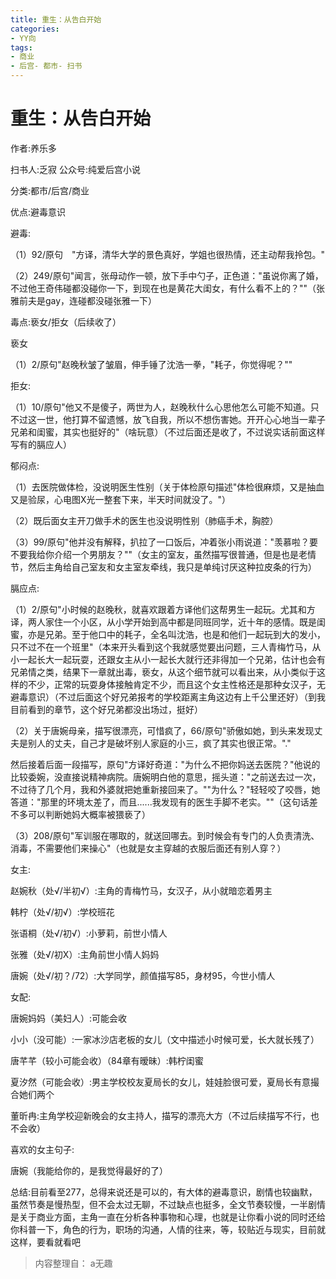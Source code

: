 ```yaml
---
title: 重生：从告白开始
categories:
- YY向
tags:
- 商业
- 后宫- 都市- 扫书
---
```

# 重生：从告白开始
作者:养乐多

扫书人:乏寂 公众号:纯爱后宫小说

分类:都市/后宫/商业

优点:避毒意识

避毒:

（1）92/原句　"方译，清华大学的景色真好，学姐也很热情，还主动帮我拎包。"

（2）249/原句"闻言，张母动作一顿，放下手中勺子，正色道："虽说你离了婚，不过他王奇伟碰都没碰你一下，到现在也是黄花大闺女，有什么看不上的？""（张雅前夫是gay，连碰都没碰张雅一下）

毒点:亵女/拒女（后续收了）

亵女

（1）2/原句"赵晚秋皱了皱眉，伸手锤了沈浩一拳，"耗子，你觉得呢？""

拒女:

（1）10/原句"他又不是傻子，两世为人，赵晚秋什么心思他怎么可能不知道。只不过这一世，他打算不留遗憾，放飞自我，所以不想伤害她。开开心心地当一辈子兄弟和闺蜜，其实也挺好的"（啥玩意）（不过后面还是收了，不过说实话前面这样写有的膈应人）

郁闷点:

（1）去医院做体检，没说明医生性别（关于体检原句描述"体检很麻烦，又是抽血又是验尿，心电图X光一整套下来，半天时间就没了。"）

（2）既后面女主开刀做手术的医生也没说明性别（肺癌手术，胸腔）

（3）99/原句"他并没有解释，扒拉了一口饭后，冲着张小雨说道："羡慕啦？要不要我给你介绍一个男朋友？""（女主的室友，虽然描写很普通，但是也是老情节，然后主角给自己室友和女主室友牵线，我只是单纯讨厌这种拉皮条的行为）

膈应点:

（1）2/原句"小时候的赵晚秋，就喜欢跟着方译他们这帮男生一起玩。尤其和方译，两人家住一个小区，从小学开始到高中都是同班同学，近十年的感情。既是闺蜜，亦是兄弟。至于他口中的耗子，全名叫沈浩，也是和他们一起玩到大的发小，只不过不在一个班里"（本来开头看到这个我就感觉要出问题，三人青梅竹马，从小一起长大一起玩耍，还跟女主从小一起长大就行还非得加一个兄弟，估计也会有兄弟情之类，结果下一章就出毒，亵女，从这个细节就可以看出来，从小类似于这样的不少，正常的玩耍身体接触肯定不少，而且这个女主性格还是那种女汉子，无避毒意识）（不过后面这个好兄弟报考的学校距离主角这边有上千公里还好）（到我目前看到的章节，这个好兄弟都没出场过，挺好）

（2）关于唐婉母亲，描写很漂亮，可惜疯了，66/原句"骄傲如她，到头来发现丈夫是别人的丈夫，自己才是破坏别人家庭的小三，疯了其实也很正常。"."

然后接着后面一段描写，原句"方译好奇道："为什么不把你妈送去医院？"他说的比较委婉，没直接说精神病院。唐婉明白他的意思，摇头道："之前送去过一次，不过待了几个月，我和外婆就把她重新接回来了。""为什么？"轻轻咬了咬唇，她答道："那里的环境太差了，而且......我发现有的医生手脚不老实。""（这句话差不多可以判断她妈大概率被猥亵了）

（3）208/原句"军训服在哪取的，就送回哪去。到时候会有专门的人负责清洗、消毒，不需要他们来操心"（也就是女主穿越的衣服后面还有别人穿？）

女主:

赵婉秋（处√/半初√）:主角的青梅竹马，女汉子，从小就暗恋着男主

韩柠（处√/初√）:学校班花

张语桐（处√/初√）:小萝莉，前世小情人

张雅（处√/初X）:主角前世小情人妈妈

唐婉（处√/初？/72）:大学同学，颜值描写85，身材95，今世小情人

女配:

唐婉妈妈（美妇人）:可能会收

小小（没可能）:一家冰沙店老板的女儿（文中描述小时候可爱，长大就长残了）

唐芊芊（较小可能会收）（84章有暧昧）:韩柠闺蜜

夏汐然（可能会收）:男主学校校友夏局长的女儿，娃娃脸很可爱，夏局长有意撮合她们两个

董昕冉:主角学校迎新晚会的女主持人，描写的漂亮大方（不过后续描写不行，也不会收）

喜欢的女主句子:

唐婉（我能给你的，是我觉得最好的了）

总结:目前看至277，总得来说还是可以的，有大体的避毒意识，剧情也较幽默，虽然节奏是慢热型，但不会太过无聊，不过缺点也挺多，全文节奏较慢，一半剧情是关于商业方面，主角一直在分析各种事物和心理，也就是让你看小说的同时还给你科普一下，角色的行为，职场的沟通，人情的往来，等，较贴近与现实，目前就这样，要看就看吧


> 内容整理自： a无趣